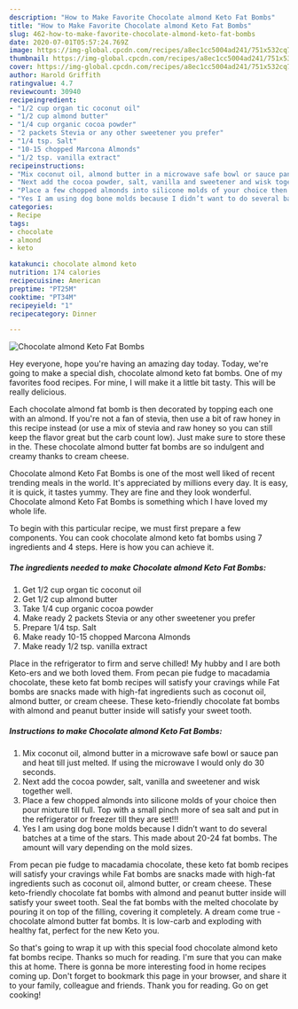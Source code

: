 ```yaml
---
description: "How to Make Favorite Chocolate almond Keto Fat Bombs"
title: "How to Make Favorite Chocolate almond Keto Fat Bombs"
slug: 462-how-to-make-favorite-chocolate-almond-keto-fat-bombs
date: 2020-07-01T05:57:24.769Z
image: https://img-global.cpcdn.com/recipes/a8ec1cc5004ad241/751x532cq70/chocolate-almond-keto-fat-bombs-recipe-main-photo.jpg
thumbnail: https://img-global.cpcdn.com/recipes/a8ec1cc5004ad241/751x532cq70/chocolate-almond-keto-fat-bombs-recipe-main-photo.jpg
cover: https://img-global.cpcdn.com/recipes/a8ec1cc5004ad241/751x532cq70/chocolate-almond-keto-fat-bombs-recipe-main-photo.jpg
author: Harold Griffith
ratingvalue: 4.7
reviewcount: 30940
recipeingredient:
- "1/2 cup organ tic coconut oil"
- "1/2 cup almond butter"
- "1/4 cup organic cocoa powder"
- "2 packets Stevia or any other sweetener you prefer"
- "1/4 tsp. Salt"
- "10-15 chopped Marcona Almonds"
- "1/2 tsp. vanilla extract"
recipeinstructions:
- "Mix coconut oil, almond butter in a microwave safe bowl or sauce pan and heat till just melted. If using the microwave I would only do 30 seconds."
- "Next add the cocoa powder, salt, vanilla and sweetener and wisk together well."
- "Place a few chopped almonds into silicone molds of your choice then pour mixture till full. Top with a small pinch more of sea salt and put in the refrigerator or freezer till they are set!!!"
- "Yes I am using dog bone molds because I didn’t want to do several batches at a time of the stars. This made about 20-24 fat bombs. The amount will vary depending on the mold sizes."
categories:
- Recipe
tags:
- chocolate
- almond
- keto

katakunci: chocolate almond keto 
nutrition: 174 calories
recipecuisine: American
preptime: "PT25M"
cooktime: "PT34M"
recipeyield: "1"
recipecategory: Dinner

---
```



![Chocolate almond Keto Fat Bombs](https://img-global.cpcdn.com/recipes/a8ec1cc5004ad241/751x532cq70/chocolate-almond-keto-fat-bombs-recipe-main-photo.jpg)

Hey everyone, hope you're having an amazing day today. Today, we're going to make a special dish, chocolate almond keto fat bombs. One of my favorites food recipes. For mine, I will make it a little bit tasty. This will be really delicious.

Each chocolate almond fat bomb is then decorated by topping each one with an almond. If you&#39;re not a fan of stevia, then use a bit of raw honey in this recipe instead (or use a mix of stevia and raw honey so you can still keep the flavor great but the carb count low). Just make sure to store these in the. These chocolate almond butter fat bombs are so indulgent and creamy thanks to cream cheese.

Chocolate almond Keto Fat Bombs is one of the most well liked of recent trending meals in the world. It's appreciated by millions every day. It is easy, it is quick, it tastes yummy. They are fine and they look wonderful. Chocolate almond Keto Fat Bombs is something which I have loved my whole life.


To begin with this particular recipe, we must first prepare a few components. You can cook chocolate almond keto fat bombs using 7 ingredients and 4 steps. Here is how you can achieve it.

<!--inarticleads1-->

##### The ingredients needed to make Chocolate almond Keto Fat Bombs:

1. Get 1/2 cup organ tic coconut oil
1. Get 1/2 cup almond butter
1. Take 1/4 cup organic cocoa powder
1. Make ready 2 packets Stevia or any other sweetener you prefer
1. Prepare 1/4 tsp. Salt
1. Make ready 10-15 chopped Marcona Almonds
1. Make ready 1/2 tsp. vanilla extract


Place in the refrigerator to firm and serve chilled! My hubby and I are both Keto-ers and we both loved them. From pecan pie fudge to macadamia chocolate, these keto fat bomb recipes will satisfy your cravings while Fat bombs are snacks made with high-fat ingredients such as coconut oil, almond butter, or cream cheese. These keto-friendly chocolate fat bombs with almond and peanut butter inside will satisfy your sweet tooth. 

<!--inarticleads2-->

##### Instructions to make Chocolate almond Keto Fat Bombs:

1. Mix coconut oil, almond butter in a microwave safe bowl or sauce pan and heat till just melted. If using the microwave I would only do 30 seconds.
1. Next add the cocoa powder, salt, vanilla and sweetener and wisk together well.
1. Place a few chopped almonds into silicone molds of your choice then pour mixture till full. Top with a small pinch more of sea salt and put in the refrigerator or freezer till they are set!!!
1. Yes I am using dog bone molds because I didn’t want to do several batches at a time of the stars. This made about 20-24 fat bombs. The amount will vary depending on the mold sizes.


From pecan pie fudge to macadamia chocolate, these keto fat bomb recipes will satisfy your cravings while Fat bombs are snacks made with high-fat ingredients such as coconut oil, almond butter, or cream cheese. These keto-friendly chocolate fat bombs with almond and peanut butter inside will satisfy your sweet tooth. Seal the fat bombs with the melted chocolate by pouring it on top of the filling, covering it completely. A dream come true - chocolate almond butter fat bombs. It is low-carb and exploding with healthy fat, perfect for the new Keto you. 

So that's going to wrap it up with this special food chocolate almond keto fat bombs recipe. Thanks so much for reading. I'm sure that you can make this at home. There is gonna be more interesting food in home recipes coming up. Don't forget to bookmark this page in your browser, and share it to your family, colleague and friends. Thank you for reading. Go on get cooking!

